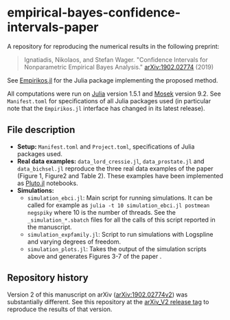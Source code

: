 # empirical-bayes-confidence-intervals-paper

A repository for reproducing the numerical results in the following preprint:

  >Ignatiadis, Nikolaos, and Stefan Wager. "Confidence Intervals for Nonparametric Empirical Bayes Analysis." [arXiv:1902.02774](https://arxiv.org/abs/1902.02774) (2019)

See [Empirikos.jl](https://github.com/nignatiadis/Empirikos.jl) for the Julia package implementing the proposed method.

All computations were run on [Julia](https://julialang.org/) version 1.5.1 and [Mosek](https://www.mosek.com/) version 9.2. See `Manifest.toml` for specifications of all Julia packages used (in particular note that the `Empirikos.jl` interface has changed in its latest release). 

## File description

* **Setup:** `Manifest.toml` and `Project.toml`, specifications of Julia packages used.
* **Real data examples:** `data_lord_cressie.jl`, `data_prostate.jl` and `data_bichsel.jl` reproduce the three real data examples of the paper (Figure 1, Figure2 and Table 2). These examples have been implemented as [Pluto.jl](https://github.com/fonsp/Pluto.jl) notebooks.
* **Simulations:**
  * `simulation_ebci.jl`: Main script for running simulations. It can be called for example as `julia -t 10 simulation_ebci.jl postmean negspiky` where 10 is the number of threads. See the `_simulation_*.sbatch` files for all the calls of this script reported in the manuscript.
  * `simulation_expfamily.jl`: Script to run simulations with Logspline and varying degrees of freedom.
  * `simulation_plots.jl`: Takes the output of the simulation scripts above and generates Figures 3-7 of the paper .

## Repository history

Version 2 of this manuscript on arXiv ([arXiv:1902.02774v2](https://arxiv.org/abs/1902.02774v2)) was substantially different. See this repository at the [arXiv_V2 release tag](https://github.com/nignatiadis/empirical-bayes-confidence-intervals-paper/releases/tag/arXiv_v2) to reproduce the results of that version.
